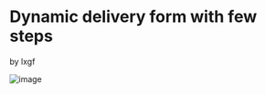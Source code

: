 #  Dynamic delivery form with few steps
by lxgf

![image](https://user-images.githubusercontent.com/71229316/160800232-3d429829-f663-48e7-b590-60876b38b162.png)
